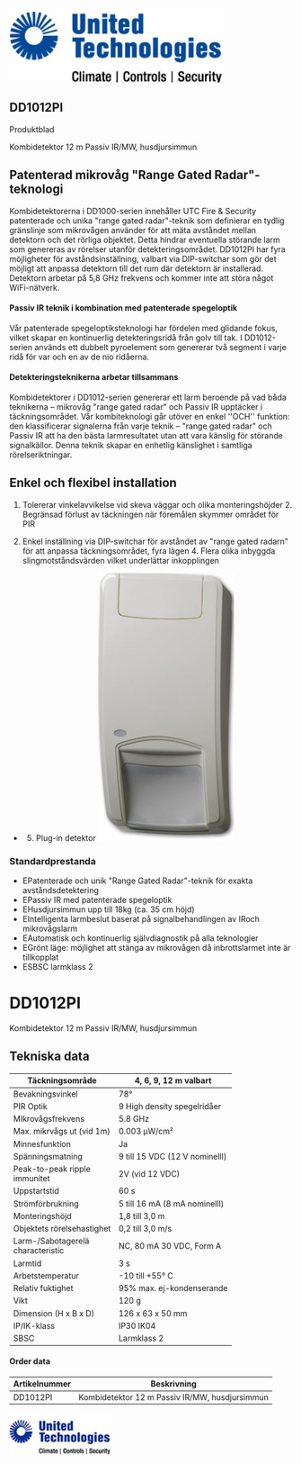![](_page_0_Picture_0.jpeg)

## DD1012PI

Produktblad

Kombidetektor 12 m Passiv IR/MW, husdjursimmun

## Patenterad mikrovåg "Range Gated Radar"-teknologi

Kombidetektorerna i DD1000-serien innehåller UTC Fire & Security patenterade och unika "range gated radar"-teknik som definierar en tydlig gränslinje som mikrovågen använder för att mäta avståndet mellan detektorn och det rörliga objektet. Detta hindrar eventuella störande larm som genereras av rörelser utanför detekteringsområdet. DD1012PI har fyra möjligheter för avståndsinställning, valbart via DIP-switchar som gör det möjligt att anpassa detektorn till det rum där detektorn är installerad. Detektorn arbetar på 5,8 GHz frekvens och kommer inte att störa något WiFi-nätverk.

#### Passiv IR teknik i kombination med patenterade spegeloptik

Vår patenterade spegeloptiksteknologi har fördelen med glidande fokus, vilket skapar en kontinuerlig detekteringsridå från golv till tak. I DD1012-serien används ett dubbelt pyroelement som genererar två segment i varje ridå för var och en av de nio ridåerna.

#### Detekteringsteknikerna arbetar tillsammans

Kombidetektorer i DD1012-serien genererar ett larm beroende på vad båda teknikerna – mikrovåg "range gated radar" och Passiv IR upptäcker i täckningsområdet. Vår kombiteknologi går utöver en enkel ''OCH'' funktion: den klassificerar signalerna från varje teknik – "range gated radar" och Passiv IR att ha den bästa larmresultatet utan att vara känslig för störande signalkällor. Denna teknik skapar en enhetlig känslighet i samtliga rörelseriktningar.

## Enkel och flexibel installation

1. Tolererar vinkelavvikelse vid skeva väggar och olika monteringshöjder 2. Begränsad förlust av täckningen när föremålen skymmer området för PIR

3. Enkel inställning via DIP-switchar för avståndet av "range gated radarn" för att anpassa täckningsområdet, fyra lägen 4. Flera olika inbyggda slingmotståndsvärden vilket underlättar inkopplingen

- 5. Plug-in detektor
![](_page_0_Picture_13.jpeg)

### Standardprestanda

- EPatenterade och unik "Range Gated Radar"-teknik för exakta avståndsdetektering
- EPassiv IR med patenterade spegeloptik
- EHusdjursimmun upp till 18kg (ca. 35 cm höjd)
- EIntelligenta larmbeslut baserat på signalbehandlingen av IRoch mikrovågslarm
- EAutomatisk och kontinuerlig självdiagnostik på alla teknologier
- EGrönt läge: möjlighet att stänga av mikrovågen då inbrottslarmet inte är tillkopplat
- ESBSC larmklass 2

# DD1012PI

Kombidetektor 12 m Passiv IR/MW, husdjursimmun

## Tekniska data

| Täckningsområde                      | 4, 6, 9, 12 m valbart          |
|--------------------------------------|--------------------------------|
| Bevakningsvinkel                     | 78°                            |
| PIR Optik                            | 9 High density spegelridåer    |
| MIkrovågsfrekvens                    | 5.8 GHz                        |
| Max. mikrvågs ut (vid 1m)            | 0.003 µW/cm²                   |
| Minnesfunktion                       | Ja                             |
| Spänningsmatning                     | 9 till 15 VDC (12 V nominelll) |
| Peak-to-peak ripple<br>immunitet     | 2V (vid 12 VDC)                |
| Uppstartstid                         | 60 s                           |
| Strömförbrukning                     | 5 till 16 mA (8 mA nominelll)  |
| Monteringshöjd                       | 1,8 till 3,0 m                 |
| Objektets rörelsehastighet           | 0,2 till 3,0 m/s               |
| Larm-/Sabotagerelä<br>characteristic | NC, 80 mA 30 VDC, Form A       |
| Larmtid                              | 3 s                            |
| Arbetstemperatur                     | -10 till +55° C                |
| Relativ fuktighet                    | 95% max. ej-kondenserande      |
| Vikt                                 | 120 g                          |
| Dimension (H x B x D)                | 126 x 63 x 50 mm               |
| IP/IK-klass                          | IP30 IK04                      |
| SBSC                                 | Larmklass 2                    |

#### Order data

| Artikelnummer | Beskrivning                                    |
|---------------|------------------------------------------------|
| DD1012PI      | Kombidetektor 12 m Passiv IR/MW, husdjursimmun |

![](_page_1_Picture_7.jpeg)